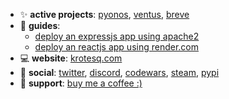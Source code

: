 <!--- - ⚡ **languages**: python, powershell, javascript, html, css
- 📦 **frameworks & libraries**: express, react
- 🍀 **interested in**: electron, nest, dart/flutter, go (full [bucketlist](https://github.com/aaronlyy/bucketlist)) --->
- ✨ **active projects**: [pyonos](https://github.com/aaronlyy/pyonos), [ventus](https://github.com/aaronlyy/ventus), [breve](https://github.com/krotesq/breve)
- 🔨 **guides**:
  - [deploy an expressjs app using apache2](https://github.com/aaronlyy/deploy-expressjs-using-apache2)
  - [deploy an reactjs app using render.com](https://github.com/aaronlyy/deploy-reactjs-using-render)
- 💻 **website**: [krotesq.com](https://krotesq.com)
- 🥑 **social**: [twitter](https://twitter.com/levizepam), [discord](https://discord.gg/ZVuh34ttRN), [codewars](https://www.codewars.com/users/aaronlyy), [steam](https://steamcommunity.com/id/speedkonsum), [pypi](https://pypi.org/user/aaronlyy/)
- 🙏 **support**: [buy me a coffee :)](https://www.buymeacoffee.com/aaronlyy)
